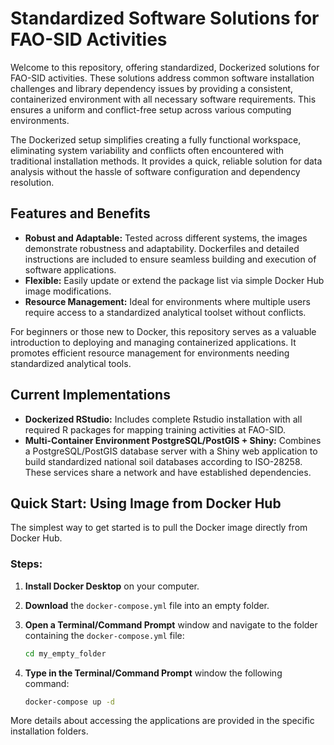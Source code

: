 # Standardized Software Solutions for FAO-SID Activities

Welcome to this repository, offering standardized, Dockerized solutions for FAO-SID activities. These solutions address common software installation challenges and library dependency issues by providing a consistent, containerized environment with all necessary software requirements. This ensures a uniform and conflict-free setup across various computing environments.

The Dockerized setup simplifies creating a fully functional workspace, eliminating system variability and conflicts often encountered with traditional installation methods. It provides a quick, reliable solution for data analysis without the hassle of software configuration and dependency resolution.

## Features and Benefits
- **Robust and Adaptable:** Tested across different systems, the images demonstrate robustness and adaptability. Dockerfiles and detailed instructions are included to ensure seamless building and execution of software applications.
- **Flexible:** Easily update or extend the package list via simple Docker Hub image modifications.
- **Resource Management:** Ideal for environments where multiple users require access to a standardized analytical toolset without conflicts.

For beginners or those new to Docker, this repository serves as a valuable introduction to deploying and managing containerized applications. It promotes efficient resource management for environments needing standardized analytical tools.

## Current Implementations
- **Dockerized RStudio:** Includes complete Rstudio installation with all required R packages for mapping training activities at FAO-SID.
- **Multi-Container Environment PostgreSQL/PostGIS + Shiny:** Combines a PostgreSQL/PostGIS database server with a Shiny web application to build standardized national soil databases according to ISO-28258. These services share a network and have established dependencies.

## Quick Start: Using Image from Docker Hub

The simplest way to get started is to pull the Docker image directly from Docker Hub.

### Steps:
1. **Install Docker Desktop** on your computer.
2. **Download** the `docker-compose.yml` file into an empty folder.
3. **Open a Terminal/Command Prompt** window and navigate to the folder containing the `docker-compose.yml` file:
   
   ```bash
   cd my_empty_folder
3. **Type in the Terminal/Command Prompt** window the following command:
   ```bash
   docker-compose up -d

More details about accessing the applications are provided in the specific installation folders.
